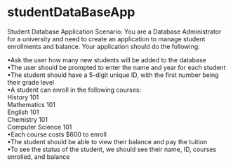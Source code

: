 # studentDataBaseApp
Student Database Application
Scenario: You are a Database Administrator for a university and need to
create an application to manage student enrollments and balance.
Your application should do the following:

 •Ask the user how many new students will be added to the database</br>
 •The user should be prompted to enter the name and year for each student</br>
 •The student should have a 5-digit unique ID, with the first number being their grade level</br>
 •A student can enroll in the following courses:</br>
History 101</br>
Mathematics 101</br>
English 101</br>
Chemistry 101</br>
Computer Science 101</br>
 •Each course costs $600 to enroll</br>
 •The student should be able to view their balance and pay the tuition</br>
 •To see the status of the student, we should see their name, ID, courses enrolled, and balance</br>

